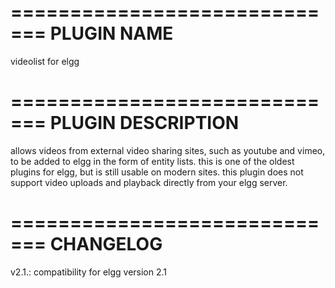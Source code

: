 =============================
PLUGIN NAME
=============================
videolist for elgg

=============================
PLUGIN DESCRIPTION
=============================

allows videos from external video sharing sites, such as youtube and vimeo, to be added to elgg in the form of entity lists. this is one of the oldest plugins for elgg, but is still usable on modern sites. this plugin does not support video uploads and playback directly from your elgg server.

=============================
CHANGELOG
=============================

v2.1.:
compatibility for elgg version 2.1
